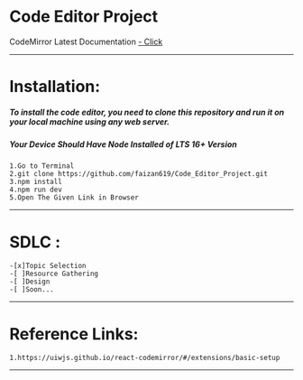 
# Code Editor Project

CodeMirror Latest Documentation
[- Click](https://uiwjs.github.io/react-codemirror/#/extensions/basic-setup)

***
# Installation:
##### To install the code editor, you need to clone this repository and run it on your local machine using any web server.
##### Your Device Should Have Node Installed of LTS 16+ Version
    
    1.Go to Terminal    
    2.git clone https://github.com/faizan619/Code_Editor_Project.git    
    3.npm install    
    4.npm run dev    
    5.Open The Given Link in Browser    
***
# SDLC : 
    -[x]Topic Selection
    -[ ]Resource Gathering
    -[ ]Design
    -[ ]Soon...
___
# Reference Links:
    
    1.https://uiwjs.github.io/react-codemirror/#/extensions/basic-setup
___